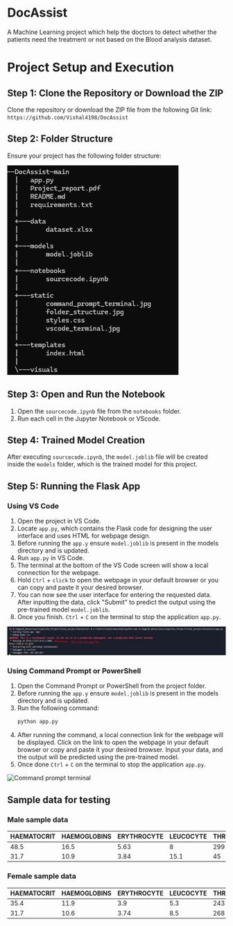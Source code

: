 # DocAssist
A Machine Learning project which help the doctors to detect whether the patients need the treatment or not based on the Blood analysis dataset.

# Project Setup and Execution

## Step 1: Clone the Repository or Download the ZIP

Clone the repository or download the ZIP file from the following Git link:
`https://github.com/Vishal4198/DocAssist`

## Step 2: Folder Structure

Ensure your project has the following folder structure:

![Folder Structure](static/folder_structure.jpg)

## Step 3: Open and Run the Notebook

1. Open the `sourcecode.ipynb` file from the `notebooks` folder.
2. Run each cell in the Jupyter Notebook or VScode.

## Step 4: Trained Model Creation

After executing `sourcecode.ipynb`, the `model.joblib` file will be created inside the `models` folder, which is the trained model for this project.

## Step 5: Running the Flask App

### Using VS Code

1. Open the project in VS Code.
2. Locate `app.py`, which contains the Flask code for designing the user interface and uses HTML for webpage design.
3. Before running the `app.y` ensure `model.joblib` is present in the models directory and is updated.
4. Run `app.py` in VS Code.
5. The terminal at the bottom of the VS Code screen will show a local connection for the webpage.
6. Hold `Ctrl` + `click` to open the webpage in your default browser or you can copy and paste it your desired browser.
7. You can now see the user interface for entering the requested data. After inputting the data, click "Submit" to predict the output using the pre-trained model `model.joblib`.
8. Once you finish. `Ctrl` + `C` on the terminal to stop the application `app.py`.

![VScode terminal](static/vscode_terminal.jpg)

### Using Command Prompt or PowerShell

1. Open the Command Prompt or PowerShell from the project folder.
2. Before running the `app.y` ensure `model.joblib` is present in the models directory and is updated.
3. Run the following command:
   ```sh
   python app.py
4. After running the command, a local connection link for the webpage will be displayed. Click on the link to open the webpage in your default browser or copy and paste it your desired browser. Input your data, and the output will be predicted using the pre-trained model.
5. Once done `Ctrl` + `C` on the terminal to stop the application `app.py`.

![Command prompt terminal](static/command_prompt_terminal.jpg)

## Sample data for testing

### Male sample data
| HAEMATOCRIT | HAEMOGLOBINS | ERYTHROCYTE | LEUCOCYTE | THROMBOCYTE | MCH  | MCHC | MCV  | AGE | SEX |
|--------------|--------------|-------------|-----------|-------------|------|------|------|-----|-----|
| 48.5         | 16.5         | 5.63        | 8         | 299         | 29.3 | 34   | 86.1 | 29  | M   |
| 31.7         | 10.9         | 3.84        | 15.1      | 45          | 27.3 | 33.1 | 82.6 | 71  | M   |


### Female sample data
| HAEMATOCRIT | HAEMOGLOBINS | ERYTHROCYTE | LEUCOCYTE | THROMBOCYTE | MCH  | MCHC | MCV  | AGE | SEX |
|--------------|--------------|-------------|-----------|-------------|------|------|------|-----|-----|
| 35.4         | 11.9         | 3.9         | 5.3       | 243         | 30.5 | 33.6 | 90.8 | 35  | F   |
| 31.7         | 10.6         | 3.74        | 8.5       | 268         | 28.3 | 33.4 | 84.8 | 24  | F   |